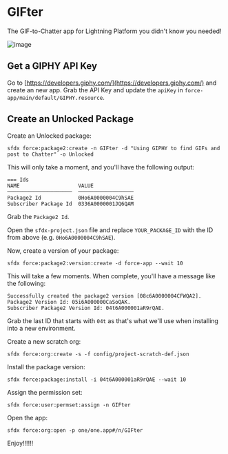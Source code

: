 # GIFter

The GIF-to-Chatter app for Lightning Platform you didn't know you needed!

![image](https://user-images.githubusercontent.com/746259/36634388-9d7b0b9e-1958-11e8-83df-dfc65ace47b3.png)

## Get a GIPHY API Key

Go to [https://developers.giphy.com/](https://developers.giphy.com/) and create an new app. Grab the API Key and update the `apiKey` in `force-app/main/default/GIPHY.resource`.

## Create an Unlocked Package

Create an Unlocked package:
```
sfdx force:package2:create -n GIFter -d "Using GIPHY to find GIFs and post to Chatter" -o Unlocked
```

This will only take a moment, and you'll have the following output:

```
=== Ids
NAME                   VALUE
─────────────────────  ──────────────────
Package2 Id            0Ho6A0000004C9hSAE
Subscriber Package Id  0336A0000001JQ6QAM
```
Grab the `Package2 Id`.

Open the `sfdx-project.json` file and replace `YOUR_PACKAGE_ID` with the ID from above (e.g. `0Ho6A0000004C9hSAE`).

Now, create a version of your package:
```
sfdx force:package2:version:create -d force-app --wait 10
```

This will take a few moments. When complete, you'll have a message like the following:

```
Successfully created the package2 version [08c6A0000004CFWQA2]. Package2 Version Id: 05i6A000000CaSoQAK.
Subscriber Package2 Version Id: 04t6A000001aR9rQAE.
```

Grab the last ID that starts with `04t` as that's what we'll use when installing into a new environment.

Create a new scratch org:

```
sfdx force:org:create -s -f config/project-scratch-def.json
```

Install the package version:

```
sfdx force:package:install -i 04t6A000001aR9rQAE --wait 10
```

Assign the permission set:

```
sfdx force:user:permset:assign -n GIFter
```

Open the app:

```
sfdx force:org:open -p one/one.app#/n/GIFter
```

Enjoy!!!!!!